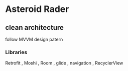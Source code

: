 # Asteroid Rader 
## clean architecture 
follow MVVM design patern
### Libraries
Retrofit ,
Moshi ,
Room  ,
glide ,
navigation ,
RecyclerView

